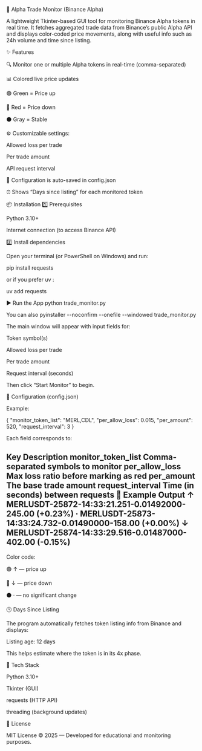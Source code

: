🧠 Alpha Trade Monitor (Binance Alpha)

A lightweight Tkinter-based GUI tool for monitoring Binance Alpha tokens in real time.
It fetches aggregated trade data from Binance’s public Alpha API and displays color-coded price movements, along with useful info such as 24h volume and time since listing.

✨ Features

🔍 Monitor one or multiple Alpha tokens in real-time (comma-separated)

📊 Colored live price updates

🟢 Green = Price up

🔴 Red = Price down

⚫ Gray = Stable

⚙️ Customizable settings:

Allowed loss per trade

Per trade amount

API request interval

💾 Configuration is auto-saved in config.json

⏰ Shows “Days since listing” for each monitored token

📦 Installation
1️⃣ Prerequisites

Python 3.10+

Internet connection (to access Binance API)

2️⃣ Install dependencies

Open your terminal (or PowerShell on Windows) and run:

pip install requests


or if you prefer uv
:

uv add requests

▶️ Run the App
python trade_monitor.py


You can also
pyinstaller --noconfirm --onefile --windowed trade_monitor.py


The main window will appear with input fields for:

Token symbol(s)

Allowed loss per trade

Per trade amount

Request interval (seconds)

Then click “Start Monitor” to begin.

🧩 Configuration (config.json)

Example:

{
  "monitor_token_list": "MERL,CDL",
  "per_allow_loss": 0.015,
  "per_amount": 520,
  "request_interval": 3
}


Each field corresponds to:

Key	Description
monitor_token_list	Comma-separated symbols to monitor
per_allow_loss	Max loss ratio before marking as red
per_amount	The base trade amount
request_interval	Time (in seconds) between requests
🧠 Example Output
↑ MERLUSDT-25872-14:33:21.251-0.01492000-245.00 (+0.23%)
· MERLUSDT-25873-14:33:24.732-0.01490000-158.00 (+0.00%)
↓ MERLUSDT-25874-14:33:29.516-0.01487000-402.00 (-0.15%)
------------------------------------------------------------


Color code:

🟢 ↑ — price up

🔴 ↓ — price down

⚫ · — no significant change

🕓 Days Since Listing

The program automatically fetches token listing info from Binance and displays:

Listing age: 12 days


This helps estimate where the token is in its 4x phase.

🧱 Tech Stack

Python 3.10+

Tkinter (GUI)

requests (HTTP API)

threading (background updates)

🧾 License

MIT License © 2025 — Developed for educational and monitoring purposes.
